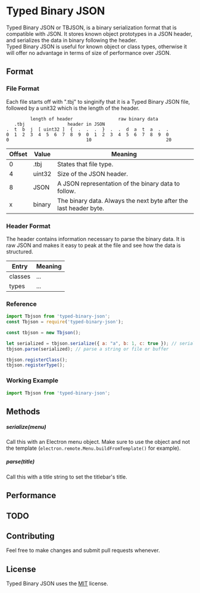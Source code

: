 # Typed Binary JSON

Typed Binary JSON or TBJSON, is a binary serialization format that is compatible with JSON. It stores known object prototypes in a JSON header, and serializes the data in binary following the header.  
Typed Binary JSON is useful for known object or class types, otherwise it will offer no advantage in terms of size of performance over JSON.


## Format

### File Format

Each file starts off with ".tbj" to singinify that it is a Typed Binary JSON file, followed by a unit32 which is the length of the header.
```
         length of header                 raw binary data
   .tbj                header in JSON             
.  t  b  j  [ uint32 ]  {  .  .  .  }  .  .  d  a  t  a  .  .
0  1  2  3  4  5  6  7  8  9  0  1  2  3  4  5  6  7  8  9  0
0                             10                            20
```

Offset | Value | Meaning
-|-|-
0 | .tbj | States that file type.
4 | uint32 | Size of the JSON header.
8 | JSON | A JSON representation of the binary data to follow.
x | binary | The binary data.  Always the next byte after the last header byte.

### Header Format

The header contains information necessary to parse the binary data. It is raw JSON and makes it easy to peak at the file and see how the data is structured.

Entry | Meaning
-|-
classes | ...
types | ...


### Reference
```js
import Tbjson from 'typed-binary-json';
const Tbjson = require('typed-binary-json');

const tbjson = new Tbjson();

let serialized = tbjson.serialize({ a: "a", b: 1, c: true }); // serialize and object
tbjson.parse(serialized); // parse a string or file or buffer

tbjson.registerClass();
tbjson.registerType();
```

### Working Example
```js
import Tbjson from 'typed-binary-json';
```


## Methods

##### serialize(menu)
Call this with an Electron menu object. Make sure to use the object and not the template (`electron.remote.Menu.buildFromTemplate()` for example).

##### parse(title)
Call this with a title string to set the titlebar's title.


## Performance


## TODO


## Contributing
Feel free to make changes and submit pull requests whenever.


## License
Typed Binary JSON uses the [MIT](https://opensource.org/licenses/MIT) license.